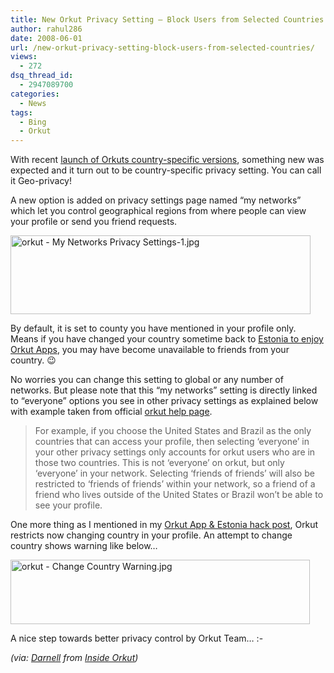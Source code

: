 ```yaml
---
title: New Orkut Privacy Setting – Block Users from Selected Countries
author: rahul286
date: 2008-06-01
url: /new-orkut-privacy-setting-block-users-from-selected-countries/
views:
  - 272
dsq_thread_id:
  - 2947089700
categories:
  - News
tags:
  - Bing
  - Orkut
---
```

With recent [launch of Orkuts country-specific versions][1], something new was expected and it turn out to be country-specific privacy setting. You can call it Geo-privacy!

A new option is added on privacy settings page named &#8220;my networks&#8221; which let you control geographical regions from where people can view your profile or send you friend requests.

<img class="wp-image-51344" src="http://cdn.devilsworkshop.org/files/2008/06/orkut-my-networks-privacy-settings-1.jpg" width="480" height="126" alt="orkut - My  Networks Privacy Settings-1.jpg" />

By default, it is set to county you have mentioned in your profile only. Means if you have changed your country sometime back to [Estonia to enjoy Orkut Apps][2], you may have become unavailable to friends from your country. 😉

No worries you can change this setting to global or any number of networks. But please note that this &#8220;my networks&#8221; setting is directly linked to &#8220;everyone&#8221; options you see in other privacy settings as explained below with example taken from official <a href="http://help.orkut.com/bin/answer.py?answer=95134" onclick="_gaq.push(['_trackEvent', 'outbound-article', 'http://help.orkut.com/bin/answer.py?answer=95134', 'orkut help page']);" >orkut help page</a>.

> For example, if you choose the United States and Brazil as the only countries that can access your profile, then selecting &#8216;everyone&#8217; in your other privacy settings only accounts for orkut users who are in those two countries. This is not &#8216;everyone&#8217; on orkut, but only &#8216;everyone&#8217; in your network. Selecting &#8216;friends of friends&#8217; will also be restricted to &#8216;friends of friends&#8217; within your network, so a friend of a friend who lives outside of the United States or Brazil won&#8217;t be able to see your profile.

One more thing as I mentioned in my [Orkut App & Estonia hack post][2], Orkut restricts now changing country in your profile. An attempt to change country shows warning like below&#8230;

<img src="http://cdn.devilsworkshop.org/files/2008/06/orkut-change-country-warning.jpg" width="479" height="103" alt="orkut - Change Country Warning.jpg" />

A nice step towards better privacy control by Orkut Team&#8230; <img src="http://devilsworkshop.org/wp-includes/images/smilies/simple-smile.png" alt=":-)" class="wp-smiley" style="height: 1em; max-height: 1em;" />

<span style="font-style: italic">(via: <a href="http://www.orkut.co.in/Profile.aspx?uid=17006535157871839974" onclick="_gaq.push(['_trackEvent', 'outbound-article', 'http://www.orkut.co.in/Profile.aspx?uid=17006535157871839974', 'Darnell']);" >Darnell</a> from</span> <a href="http://www.insideorkut.com/2008/05/orkut-geolock-plus-nation-status.html" onclick="_gaq.push(['_trackEvent', 'outbound-article', 'http://www.insideorkut.com/2008/05/orkut-geolock-plus-nation-status.html', 'Inside Orkut']);" ><span style="font-style: italic">Inside Orkut</span></a><span style="font-style: italic">)</span>

 [1]: http://devilsworkshop.org/2008/06/01/list-of-orkuts-country-specific-sites/
 [2]: http://devilsworkshop.org/2008/04/04/enjoy-orkut-apps-by-changing-your-country-to-estonia/
